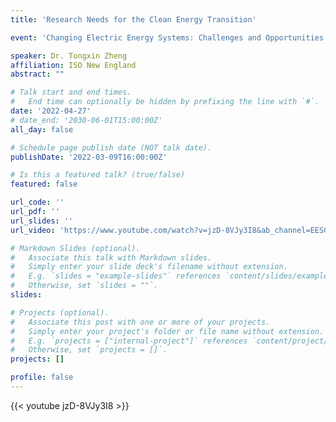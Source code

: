 ```yaml
---
title: 'Research Needs for the Clean Energy Transition'

event: 'Changing Electric Energy Systems: Challenges and Opportunities'

speaker: Dr. Tongxin Zheng
affiliation: ISO New England
abstract: ""

# Talk start and end times.
#   End time can optionally be hidden by prefixing the line with `#`.
date: '2022-04-27'
# date_end: '2030-06-01T15:00:00Z'
all_day: false

# Schedule page publish date (NOT talk date).
publishDate: '2022-03-09T16:00:00Z'

# Is this a featured talk? (true/false)
featured: false

url_code: ''
url_pdf: ''
url_slides: ''
url_video: 'https://www.youtube.com/watch?v=jzD-8VJy3I8&ab_channel=EESGatMIT'

# Markdown Slides (optional).
#   Associate this talk with Markdown slides.
#   Simply enter your slide deck's filename without extension.
#   E.g. `slides = "example-slides"` references `content/slides/example-slides.md`.
#   Otherwise, set `slides = ""`.
slides:

# Projects (optional).
#   Associate this post with one or more of your projects.
#   Simply enter your project's folder or file name without extension.
#   E.g. `projects = ["internal-project"]` references `content/project/deep-learning/index.md`.
#   Otherwise, set `projects = []`.
projects: []

profile: false
---
```


{{< youtube jzD-8VJy3I8 >}}

<br>
